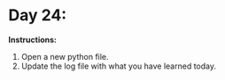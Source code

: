 # Day 24: 
**Instructions:** 
1. Open a new python file.
2. Update the log file with what you have learned today.

